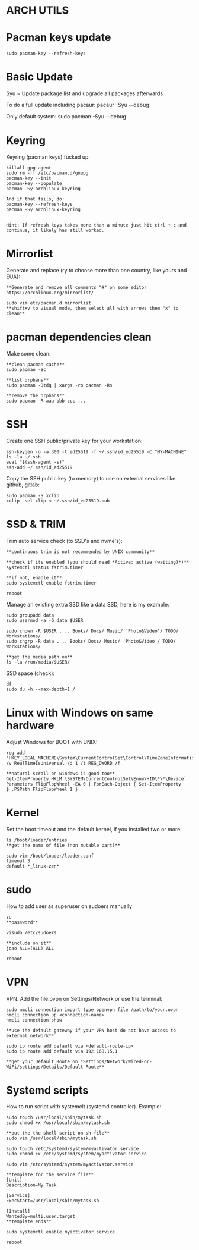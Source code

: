 ARCH UTILS
====================================================
	
# Pacman keys update

	sudo pacman-key --refresh-keys

# Basic Update

Syu = Update package list and upgrade all packages afterwards

To do a full update including pacaur:
	pacaur -Syu --debug
	
Only default system:
	sudo pacman -Syu --debug

# Keyring

Keyring (pacman keys) fucked up:
	
	killall gpg-agent
	sudo rm -rf /etc/pacman.d/gnupg
	pacman-key --init 
	pacman-key --populate
	pacman -Sy archlinux-keyring

	And if that fails, do:
	pacman-key --refresh-keys
	pacman -Sy archlinux-keyring


	Hint: If refresh keys takes more than a minute just hit ctrl + c and continue, it likely has still worked.

# Mirrorlist 

Generate and replace (ry to choose more than one country, like yours and EUA):

	**Generate and remove all comments "#" on some editor
 	https://archlinux.org/mirrorlist/

 	sudo vim etc/pacman.d.mirrorlist
  	**shift+v to visual mode, them select all with arrows them "x" to clean**	

# pacman dependencies clean

Make some clean:

	**clean pacman cache**
	sudo pacman -Sc
	
	**list orphans**
	sudo pacman -Qtdq | xargs -ro pacman -Rs
	
	**remove the orphans**
	sudo pacman -R aaa bbb ccc ...

# SSH

Create one SSH public/private key for your workstation:

	ssh-keygen -o -a 300 -t ed25519 -f ~/.ssh/id_ed25519 -C "MY-MACHINE"
	ls -la ~/.ssh
	eval "$(ssh-agent -s)"
	ssh-add ~/.ssh/id_ed25519

Copy the SSH public key (to memory) to use on external services like github, gitlab:

	sudo pacman -S xclip
	xclip -sel clip < ~/.ssh/id_ed25519.pub

# SSD & TRIM

Trim auto service check (to SSD's and nvme's):

	**continuous trim is not recommended by UNIX community**
	
	**check if its enabled (you should read *Active: active (waiting)*)**
	systemctl status fstrim.timer
	
	**if not, enable it**
	sudo systemctl enable fstrim.timer
	
	reboot

Manage an existing extra SSD like a data SSD, here is my example:

	sudo groupadd data
	sudo usermod -a -G data $USER
	
	sudo chown -R $USER . .. Books/ Docs/ Music/ 'Photo&Video'/ TODO/ Workstations/
	sudo chgrp -R data . .. Books/ Docs/ Music/ 'Photo&Video'/ TODO/ Workstations/
	
	**get the media path on**
	ls -la /run/media/$USER/

SSD space (check):

	df
	sudo du -h --max-depth=1 /

# Linux with Windows on same hardware

Adjust Windows for BOOT with UNIX:

	reg add "HKEY_LOCAL_MACHINE\System\CurrentControlSet\Control\TimeZoneInformation" /v RealTimeIsUniversal /d 1 /t REG_DWORD /f
	
	**natural scroll on windows is good too**
	Get-ItemProperty HKLM:\SYSTEM\CurrentControlSet\Enum\HID\*\*\Device` Parameters FlipFlopWheel -EA 0 | ForEach-Object { Set-ItemProperty $_.PSPath FlipFlopWheel 1 }

# Kernel

Set the boot timeout and the default kernel, if you installed two or more:

	ls /boot/loader/entries
	**get the name of file (non mutable part)**

	sudo vim /boot/loader/loader.conf
	timeout 3
	default *_linux-zen*

# sudo

How to add user as superuser on sudoers manually

	su
	**password**
	
	visudo /etc/sudoers
	
	**include on it**
	joao ALL=(ALL) ALL
	
	reboot
	
# VPN

VPN. Add the file.ovpn on Settings/Network or use the terminal:

	sudo nmcli connection import type openvpn file /path/to/your.ovpn
	nmcli connection up <connection-name>
	nmcli connection show

	**use the default gateway if your VPN host do not have access to external network**

	sudo ip route add default via <default-route-ip>
	sudo ip route add default via 192.168.15.1

	**get your Default Route on *Settings/Network/Wired-or-WiFi/settings/Details/Default Route**

# Systemd scripts

How to run script with systemclt (systemd controller). Example:
	
	sudo touch /usr/local/sbin/mytask.sh
	sudo chmod +x /usr/local/sbin/mytask.sh
	
	**put the the shell script on sh file**
	sudo vim /usr/local/sbin/mytask.sh
	
	sudo touch /etc/systemd/system/myactivator.service
	sudo chmod +x /etc/systemd/system/myactivator.service
	
	sudo vim /etc/systemd/system/myactivator.service
	
	**template for the service file**
	[Unit]
	Description=My Task

	[Service]
	ExecStart=/usr/local/sbin/mytask.sh

	[Install]
	WantedBy=multi.user.target
	**template ends**
	
	sudo systemctl enable myactivator.service
	
	reboot
